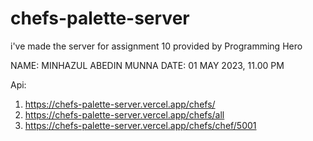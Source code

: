 # chefs-palette-server
 i've made the server for assignment 10 provided by Programming Hero
 
 NAME: MINHAZUL ABEDIN MUNNA
 DATE: 01 MAY 2023, 11.00 PM

 Api: 
 1. https://chefs-palette-server.vercel.app/chefs/
 2. https://chefs-palette-server.vercel.app/chefs/all
 3. https://chefs-palette-server.vercel.app/chefs/chef/5001
